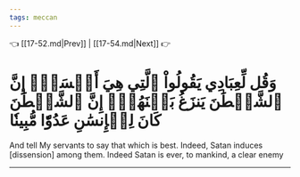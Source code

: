 ```yaml
---
tags: meccan
---
```


👈 [[17-52.md|Prev]] | [[17-54.md|Next]] 👉

# وَقُل لِّعِبَادِي يَقُولُواْ ٱلَّتِي هِيَ أَحۡسَنُۚ إِنَّ ٱلشَّيۡطَٰنَ يَنزَغُ بَيۡنَهُمۡۚ إِنَّ ٱلشَّيۡطَٰنَ كَانَ لِلۡإِنسَٰنِ عَدُوّٗا مُّبِينٗا

And tell My servants to say that which is best. Indeed, Satan induces [dissension] among them. Indeed Satan is ever, to mankind, a clear enemy

---

